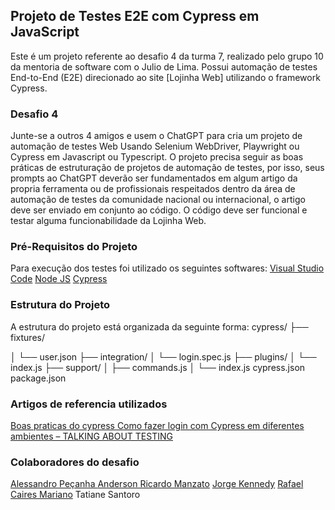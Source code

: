 ## Projeto de Testes E2E com Cypress em JavaScript
Este é um projeto referente ao desafio 4 da turma 7, realizado pelo grupo 10 da mentoria de software com o Julio de Lima. Possui automação de testes End-to-End (E2E) direcionado ao site [Lojinha Web] utilizando o framework Cypress.
### Desafio 4
Junte-se a outros 4 amigos e usem o ChatGPT para cria um projeto de automação de testes Web Usando Selenium WebDriver, Playwright ou Cypress em Javascript ou Typescript. O projeto precisa seguir as boas práticas de estruturação de projetos de automação de testes, por isso, seus prompts ao ChatGPT deverão ser fundamentados em algum artigo da propria ferramenta ou de profissionais respeitados dentro da área de automação de testes da comunidade nacional ou internacional, o artigo deve ser enviado em conjunto ao código. O código deve ser funcional e testar alguma funcionabilidade da Lojinha Web.
### Pré-Requisitos do Projeto

Para execução dos testes foi utilizado os seguintes softwares:
[Visual Studio Code](https://code.visualstudio.com/)
[Node JS](https://nodejs.org/pt)
[Cypress](https://www.cypress.io/)
### Estrutura do Projeto
A estrutura do projeto está organizada da seguinte forma:
cypress/
├── fixtures/

│   └── user.json
├── integration/
│   └── login.spec.js
├── plugins/
│   └── index.js
├── support/
│   ├── commands.js
│   └── index.js
cypress.json
package.json

### Artigos de referencia utilizados
[Boas praticas do cypress ](https://docs.cypress.io/guides/references/best-practices)
[Como fazer login com Cypress em diferentes ambientes – TALKING ABOUT TESTING](https://talkingabouttesting.com/2021/10/09/como-fazer-login-com-cypress-em-diferentes-ambientes/comment-page-1/)

### Colaboradores do desafio
[Alessandro Peçanha ](https://www.linkedin.com/in/alessandro-pe%C3%A7anha-3a28582b/)
[Anderson Ricardo Manzato](https://www.linkedin.com/in/anderson-manzato/)
[Jorge Kennedy](https://www.linkedin.com/in/jorge-kennedy-de-lima-freitas/)
[Rafael Caires Mariano](https://br.linkedin.com/in/rafael-caires-mariano-757858173)
Tatiane Santoro
